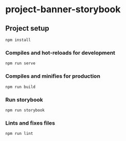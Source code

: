 # project-banner-storybook

## Project setup
```
npm install
```

### Compiles and hot-reloads for development
```
npm run serve
```

### Compiles and minifies for production
```
npm run build
```

### Run storybook
```
npm run storybook
```

### Lints and fixes files
```
npm run lint
```
